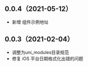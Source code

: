 ## 0.0.4（2021-05-12）

- 新增 组件示例地址

## 0.0.3（2021-02-04）

- 调整为uni_modules目录规范
- 修复 iOS 平台日期格式化出错的问题
